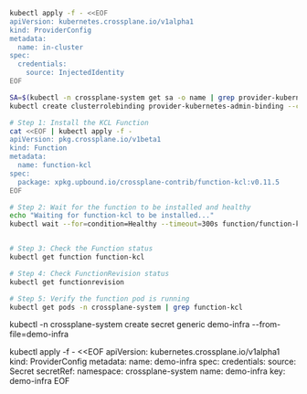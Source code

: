 


```bash
kubectl apply -f - <<EOF
apiVersion: kubernetes.crossplane.io/v1alpha1
kind: ProviderConfig
metadata:
  name: in-cluster
spec:
  credentials:
    source: InjectedIdentity
EOF

SA=$(kubectl -n crossplane-system get sa -o name | grep provider-kubernetes | sed -e 's|serviceaccount\/|crossplane-system:|g')
kubectl create clusterrolebinding provider-kubernetes-admin-binding --clusterrole cluster-admin --serviceaccount="${SA}"
```

```bash
# Step 1: Install the KCL Function
cat <<EOF | kubectl apply -f -
apiVersion: pkg.crossplane.io/v1beta1
kind: Function
metadata:
  name: function-kcl
spec:
  package: xpkg.upbound.io/crossplane-contrib/function-kcl:v0.11.5
EOF

# Step 2: Wait for the function to be installed and healthy
echo "Waiting for function-kcl to be installed..."
kubectl wait --for=condition=Healthy --timeout=300s function/function-kcl


# Step 3: Check the Function status
kubectl get function function-kcl

# Step 4: Check FunctionRevision status
kubectl get functionrevision

# Step 5: Verify the function pod is running
kubectl get pods -n crossplane-system | grep function-kcl
```

kubectl -n crossplane-system create secret generic demo-infra --from-file=demo-infra

kubectl apply -f - <<EOF
apiVersion: kubernetes.crossplane.io/v1alpha1
kind: ProviderConfig
metadata:
  name: demo-infra
spec:
  credentials:
    source: Secret
    secretRef:
      namespace: crossplane-system
      name: demo-infra
      key: demo-infra
EOF